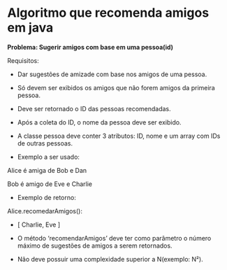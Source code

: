 
# Algoritmo que recomenda amigos em java

**Problema: Sugerir amigos com base em uma pessoa(id)**

Requisitos:

-   Dar sugestões de amizade com base nos amigos de uma pessoa.
    
-   Só devem ser exibidos os amigos que não forem amigos da primeira pessoa.
    
-   Deve ser retornado o ID das pessoas recomendadas.
    
-   Após a coleta do ID, o nome da pessoa deve ser exibido.
    
-   A classe pessoa deve conter 3 atributos: ID, nome e um array com IDs de outras pessoas.
    
-   Exemplo a ser usado:
    

Alice é amiga de Bob e Dan

Bob é amigo de Eve e Charlie

  

-   Exemplo de retorno:
    

Alice.recomedarAmigos():

-   [ Charlie, Eve ]
    

  

-   O método ‘recomendarAmigos’ deve ter como parâmetro o número máximo de sugestões de amigos a serem retornados.
    
-   Não deve possuir uma complexidade superior a N(exemplo: N²).
